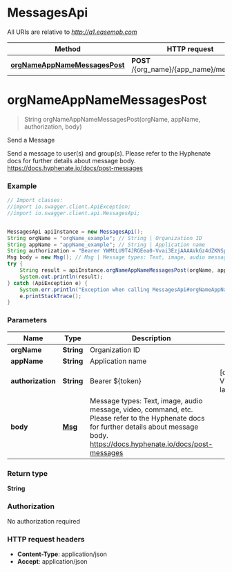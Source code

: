 # MessagesApi

All URIs are relative to *http://a1.easemob.com*

Method | HTTP request | Description
------------- | ------------- | -------------
[**orgNameAppNameMessagesPost**](MessagesApi.md#orgNameAppNameMessagesPost) | **POST** /{org_name}/{app_name}/messages | Send a Message


<a name="orgNameAppNameMessagesPost"></a>
# **orgNameAppNameMessagesPost**
> String orgNameAppNameMessagesPost(orgName, appName, authorization, body)

Send a Message

Send a message to user(s) and group(s).                Please refer to the Hyphenate docs for further details about message body. https://docs.hyphenate.io/docs/post-messages

### Example
```java
// Import classes:
//import io.swagger.client.ApiException;
//import io.swagger.client.api.MessagesApi;


MessagesApi apiInstance = new MessagesApi();
String orgName = "orgName_example"; // String | Organization ID
String appName = "appName_example"; // String | Application name
String authorization = "Bearer YWMtLU9T4JRGEea0-Vvai3EzjAAAAVkGz4dZKNSpsVdRvVix2OfSm42w5-IaUL4"; // String | Bearer ${token}
Msg body = new Msg(); // Msg | Message types: Text, image, audio message, video, command, etc. Please refer to the Hyphenate docs for further details about message body. https://docs.hyphenate.io/docs/post-messages
try {
    String result = apiInstance.orgNameAppNameMessagesPost(orgName, appName, authorization, body);
    System.out.println(result);
} catch (ApiException e) {
    System.err.println("Exception when calling MessagesApi#orgNameAppNameMessagesPost");
    e.printStackTrace();
}
```

### Parameters

Name | Type | Description  | Notes
------------- | ------------- | ------------- | -------------
 **orgName** | **String**| Organization ID |
 **appName** | **String**| Application name |
 **authorization** | **String**| Bearer ${token} | [default to Bearer YWMtLU9T4JRGEea0-Vvai3EzjAAAAVkGz4dZKNSpsVdRvVix2OfSm42w5-IaUL4]
 **body** | [**Msg**](Msg.md)| Message types: Text, image, audio message, video, command, etc. Please refer to the Hyphenate docs for further details about message body. https://docs.hyphenate.io/docs/post-messages |

### Return type

**String**

### Authorization

No authorization required

### HTTP request headers

 - **Content-Type**: application/json
 - **Accept**: application/json


